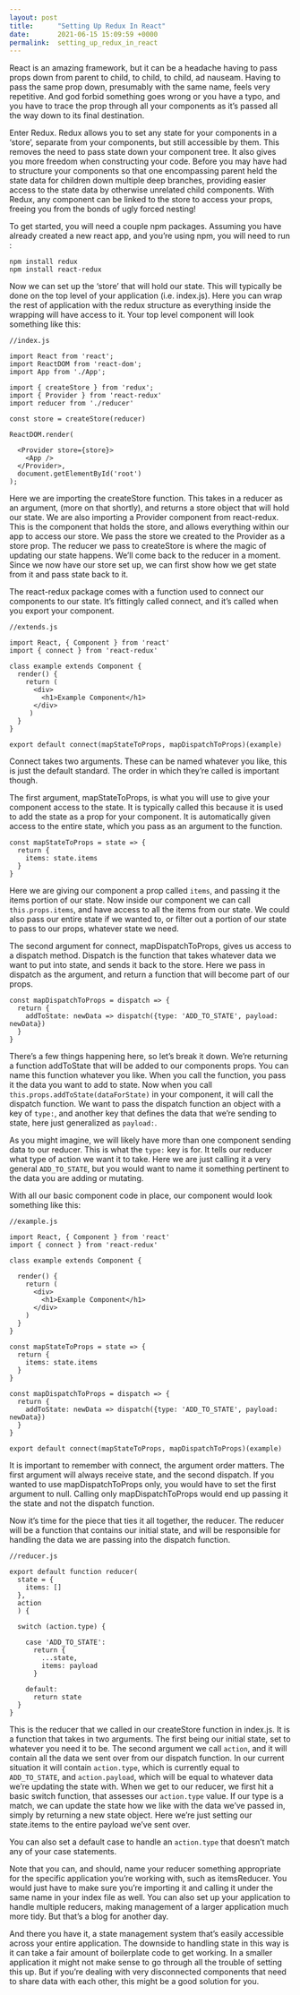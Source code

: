 ```yaml
---
layout: post
title:      "Setting Up Redux In React"
date:       2021-06-15 15:09:59 +0000
permalink:  setting_up_redux_in_react
---
```



React is an amazing framework, but it can be a headache having to pass props down from parent to child, to child, to child, ad nauseam. Having to pass the same prop down, presumably with the same name, feels very repetitive. And god forbid something goes wrong or you have a typo, and you have to trace the prop through all your components as it’s passed all the way down to its final destination.

Enter Redux. Redux allows you to set any state for your components in a ‘store’, separate from your components, but still accessible by them. This removes the need to pass state down your component tree. It also gives you more freedom when constructing your code. Before you may have had to structure your components so that one encompassing parent held the state data for children down multiple deep branches, providing easier access to the state data by otherwise unrelated child components. With Redux, any component can be linked to the store to access your props, freeing you from the bonds of ugly forced nesting!

To get started, you will need a couple npm packages. Assuming you have already created a new react app, and you’re using npm, you will need to run :

```
npm install redux
npm install react-redux
```

Now we can set up the ‘store’ that will hold our state. This will typically be done on the top level of your application (i.e. index.js). Here you can wrap the rest of application with the redux structure as everything inside the wrapping will have access to it. Your top level component will look something like this:

```
//index.js

import React from 'react';
import ReactDOM from 'react-dom';
import App from './App';

import { createStore } from 'redux'; 
import { Provider } from 'react-redux'
import reducer from './reducer'

const store = createStore(reducer)

ReactDOM.render(
  
  <Provider store={store}>
    <App />
  </Provider>,
  document.getElementById('root')
);
```

Here we are importing the createStore function. This takes in a reducer as an argument, (more on that shortly), and returns a store object that will hold our state. We are also importing a Provider component from react-redux. This is the component that holds the store, and allows everything within our app to access our store. We pass the store we created to the Provider as a store prop. The reducer we pass to createStore is where the magic of updating our state happens. We’ll come back to the reducer in a moment. Since we now have our store set up, we can first show how we get state from it and pass state back to it.

The react-redux package comes with a function used to connect our components to our state. It’s fittingly called connect, and it’s called when you export your component.

```
//extends.js

import React, { Component } from 'react'
import { connect } from 'react-redux'

class example extends Component {
  render() {
    return (
      <div>
        <h1>Example Component</h1>
      </div>
     )
  }
}

export default connect(mapStateToProps, mapDispatchToProps)(example)
```

Connect takes two arguments. These can be named whatever you like, this is just the default standard. The order in which they’re called is important though.

The first argument, mapStateToProps, is what you will use to give your component access to the state. It is typically called this because it is used to add the state as a prop for your component. It is automatically given access to the entire state, which you pass as an argument to the function.

```
const mapStateToProps = state => {
  return {
    items: state.items
  }
}
```

Here we are giving our component a prop called `items`, and passing it the items portion of our state. Now inside our component we can call `this.props.items`, and have access to all the items from our state. We could also pass our entire state if we wanted to, or filter out a portion of our state to pass to our props, whatever state we need.

The second argument for connect, mapDispatchToProps, gives us access to a dispatch method. Dispatch is the function that takes whatever data we want to put into state, and sends it back to the store. Here we pass in dispatch as the argument, and return a function that will become part of our props.

```
const mapDispatchToProps = dispatch => {
  return {
    addToState: newData => dispatch({type: 'ADD_TO_STATE', payload: newData})
  }
}
```

There’s a few things happening here, so let’s break it down. We’re returning a function addToState that will be added to our components props. You can name this function whatever you like. When you call the function, you pass it the data you want to add to state. Now when you call `this.props.addToState(dataForState)` in your component, it will call the dispatch function. We want to pass the dispatch function an object with a key of `type:`, and another key that defines the data that we’re sending to state, here just generalized as `payload:`.

As you might imagine, we will likely have more than one component sending data to our reducer. This is what the `type:` key is for. It tells our reducer what type of action we want it to take. Here we are just calling it a very general `ADD_TO_STATE`, but you would want to name it something pertinent to the data you are adding or mutating.

With all our basic component code in place, our component would look something like this:

```
//example.js

import React, { Component } from 'react'
import { connect } from 'react-redux'

class example extends Component {

  render() {
    return (
      <div>
        <h1>Example Component</h1>
      </div>
    )
  }
}

const mapStateToProps = state => {
  return {
    items: state.items
  }
}

const mapDispatchToProps = dispatch => {
  return {
    addToState: newData => dispatch({type: 'ADD_TO_STATE', payload: newData})
  }
}

export default connect(mapStateToProps, mapDispatchToProps)(example)
```

It is important to remember with connect, the argument order matters. The first argument will always receive state, and the second dispatch. If you wanted to use mapDispatchToProps only, you would have to set the first argument to null. Calling only mapDispatchToProps would end up passing it the state and not the dispatch function.

Now it’s time for the piece that ties it all together, the reducer. The reducer will be a function that contains our initial state, and will be responsible for handling the data we are passing into the dispatch function.

```
//reducer.js

export default function reducer(
  state = {
    items: []
  },
  action
  ) {
  
  switch (action.type) {
	
    case 'ADD_TO_STATE':
      return {
        ...state,
        items: payload
      }
			
    default:
      return state
  }
}
```

This is the reducer that we called in our createStore function in index.js. It is a function that takes in two arguments. The first being our initial state, set to whatever you need it to be. The second argument we call `action`, and it will contain all the data we sent over from our dispatch function. In our current situation it will contain `action.type`, which is currently equal to `ADD_TO_STATE`, and `action.payload`, which will be equal to whatever data we’re updating the state with. When we get to our reducer, we first hit a basic switch function, that assesses our `action.type` value. If our type is a match, we can update the state how we like with the data we’ve passed in, simply by returning a new state object. Here we’re just setting our state.items to the entire payload we’ve sent over.

You can also set a default case to handle an `action.type` that doesn’t match any of your case statements.

Note that you can, and should, name your reducer something appropriate for the specific application you’re working with, such as itemsReducer. You would just have to make sure you’re importing it and calling it under the same name in your index file as well. You can also set up your application to handle multiple reducers, making management of a larger application much more tidy. But that’s a blog for another day.

And there you have it, a state management system that’s easily accessible across your entire application. The downside to handling state in this way is it can take a fair amount of boilerplate code to get working. In a smaller application it might not make sense to go through all the trouble of setting this up. But if you’re dealing with very disconnected components that need to share data with each other, this might be a good solution for you.





